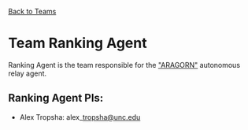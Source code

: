 [Back to Teams](index.md)

# Team Ranking Agent

Ranking Agent is the team responsible for the ["ARAGORN"](../architecture/ara/aragorn.md) autonomous relay agent.

## Ranking Agent PIs:

- Alex Tropsha: alex\_tropsha@unc.edu
